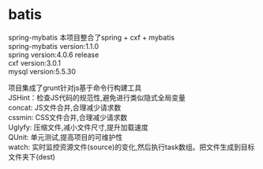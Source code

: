 batis
=====

spring-mybatis
本项目整合了spring + cxf + mybatis<br>
spring-mybatis version:1.1.0<br>
spring version:4.0.6  release<br>
cxf version:3.0.1<br>
mysql version:5.5.30<br>

项目集成了grunt针对js基于命令行构建工具<br>
JSHint：检查JS代码的规范性,避免进行类似隐式全局变量<br>
concat: JS文件合并,合理减少请求数<br>
cssmin: CSS文件合并,合理减少请求数<br>
Uglyfy: 压缩文件,减小文件尺寸,提升加载速度<br>
QUnit: 单元测试,提高项目的可维护性<br>
watch: 实时监控资源文件(source)的变化,然后执行task数组。把文件生成到目标文件夹下(dest)
